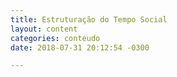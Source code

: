 ```yaml
---
title: Estruturação do Tempo Social
layout: content
categories: conteudo
date: 2018-07-31 20:12:54 -0300

---
```

